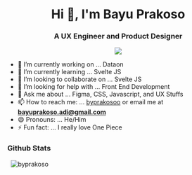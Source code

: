 <h1 align="center">Hi 👋, I'm Bayu Prakoso</h1>
<h3 align="center">A UX Engineer and Product Designer</h3>

<p align="center">
  <a href="http://twitter.com/f2aldi">
    <img src="https://img.shields.io/twitter/follow/byprakosoo?label=Twitter&logo=twitter&style=for-the-badge" />
  </a>
</p>

- 🔭 I’m currently working on ... Dataon
- 🌱 I’m currently learning ... Svelte JS
- 👯 I’m looking to collaborate on ... Svelte JS
- 🤔 I’m looking for help with ... Front End Development
- 💬 Ask me about ... Figma, CSS, Javascript, and UX Stuffs
- 📫 How to reach me: ... [byprakosoo](https://www.instagram.com/byprakosoo/) or email me at **bayuprakoso.adi@gmail.com**
- 😄 Pronouns: ... He/Him
- ⚡ Fun fact: ... I really love One Piece

### Github Stats

<div>&nbsp;
  <img align="center" src="https://github-readme-stats.vercel.app/api?username=byprakoso&show_icons=true" alt="byprakoso" />
</div>
